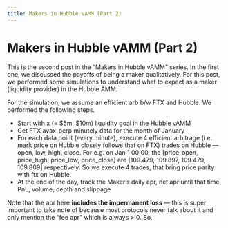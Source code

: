 ```yaml
---
title: Makers in Hubble vAMM (Part 2)
---
```


# Makers in Hubble vAMM (Part 2)

This is the second post in the “Makers in Hubble vAMM” series. In the first one, we discussed the payoffs of being a maker qualitatively. For this post, we performed some simulations to understand what to expect as a maker (liquidity provider) in the Hubble AMM.

For the simulation, we assume an efficient arb b/w FTX and Hubble. We performed the following steps.

- Start with x (= $5m, $10m) liquidity goal in the Hubble vAMM
- Get FTX avax-perp minutely data for the month of January
- For each data point (every minute), execute 4 efficient arbitrage (i.e. mark price on Hubble closely follows that on FTX) trades on Hubble — open, low, high, close. For e.g. on Jan 1 00:00, the [price_open, price_high, price_low, price_close] are [109.479, 109.897, 109.479, 109.809] respectively. So we execute 4 trades, that bring price parity with ftx on Hubble.
- At the end of the day, track the Maker’s daily apr, net apr until that time, PnL, volume, depth and slippage

Note that the apr here **includes the impermanent loss** — this is super important to take note of because most protocols never talk about it and only mention the “fee apr” which is always > 0. So,
